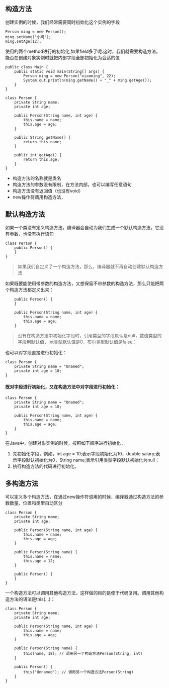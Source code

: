 ## 构造方法

创建实例的时候，我们经常需要同时初始化这个实例的字段

```$xslt
Person ming = new Person();
ming.setName("小明");
ming.setAge(12);
```

使用的两个method进行的初始化,如果field多了呢.这时，我们就需要构造方法。能否在创建对象实例时就把内部字段全部初始化为合适的值

```$xslt
public class Main {
    public static void main(String[] args) {
        Person ming = new Person("xiaoming", 22);
        System.out.println(ming.getName() + "_" + ming.getAge());
    }
}

class Person {
    private String name;
    private int age;

    public Person(String name, int age) {
        this.name = name;
        this.age = age;
    }

    public String getName() {
        return this.name;
    }

    public int getAge() {
        return this.age;
    }
}
```

- 构造方法的名称就是类名
- 构造方法的参数没有限制，在方法内部，也可以编写任意语句
- 构造方法没有返回值（也没有void）
- new操作符调用构造方法，

## 默认构造方法

如果一个类没有定义构造方法，编译器会自动为我们生成一个默认构造方法，它没有参数，也没有执行语句

```$xslt
class Person {
    public Person() {
    }
}
```

> 如果我们自定义了一个构造方法，那么，编译器就不再自动创建默认构造方法

如果既要能使用带参数的构造方法，又想保留不带参数的构造方法，那么只能把两个构造方法都定义出来：

```$xslt
    public Person() {
    }

    public Person(String name, int age) {
        this.name = name;
        this.age = age;
    }
```

> 没有在构造方法中初始化字段时，引用类型的字段默认是null，数值类型的字段用默认值，int类型默认值是0，布尔类型默认值是false：

也可以对字段直接进行初始化：

```$xslt
class Person {
    private String name = "Unamed";
    private int age = 10;
}
```

#### 既对字段进行初始化，又在构造方法中对字段进行初始化：

```$xslt
class Person {
    private String name = "Unamed";
    private int age = 10;

    public Person(String name, int age) {
        this.name = name;
        this.age = age;
    }
}
```

在Java中，创建对象实例的时候，按照如下顺序进行初始化：

1. 先初始化字段，例如，int age = 10;表示字段初始化为10，double salary;表示字段默认初始化为0，String name;表示引用类型字段默认初始化为null；
2. 执行构造方法的代码进行初始化。

## 多构造方法

可以定义多个构造方法，在通过new操作符调用的时候，编译器通过构造方法的参数数量、位置和类型自动区分

```$xslt
class Person {
    private String name;
    private int age;

    public Person(String name, int age) {
        this.name = name;
        this.age = age;
    }

    public Person(String name) {
        this.name = name;
        this.age = 12;
    }

    public Person() {
    }
}
```

一个构造方法可以调用其他构造方法，这样做的目的是便于代码复用。调用其他构造方法的语法是this(…)：

```$xslt
class Person {
    private String name;
    private int age;

    public Person(String name, int age) {
        this.name = name;
        this.age = age;
    }

    public Person(String name) {
        this(name, 18); // 调用另一个构造方法Person(String, int)
    }

    public Person() {
        this("Unnamed"); // 调用另一个构造方法Person(String)
    }
}
```